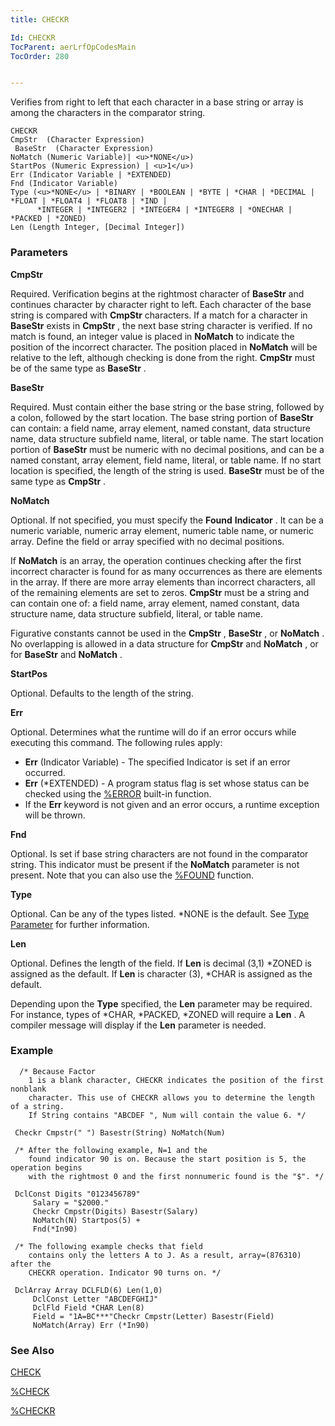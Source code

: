 ```yaml
---
title: CHECKR

Id: CHECKR
TocParent: aerLrfOpCodesMain
TocOrder: 280


---
```


Verifies from right to left that each character in a base string or array is among the characters in the comparator string. 

```
CHECKR
CmpStr  (Character Expression)
 BaseStr  (Character Expression)
NoMatch (Numeric Variable)| <u>*NONE</u>)
StartPos (Numeric Expression) | <u>1</u>)
Err (Indicator Variable | *EXTENDED)
Fnd (Indicator Variable)
Type (<u>*NONE</u> | *BINARY | *BOOLEAN | *BYTE | *CHAR | *DECIMAL | *FLOAT | *FLOAT4 | *FLOAT8 | *IND |
      *INTEGER | *INTEGER2 | *INTEGER4 | *INTEGER8 | *ONECHAR | *PACKED | *ZONED)
Len (Length Integer, [Decimal Integer])
```

### Parameters

**CmpStr** 

Required. Verification begins at the rightmost character of **BaseStr** and continues character by character right to left. Each character of the base string is compared with **CmpStr** characters. If a match for a character in **BaseStr** exists in **CmpStr** , the next base string character is verified. If no match is found, an integer value is placed in **NoMatch** to indicate the position of the incorrect character. The position placed in **NoMatch** will be relative to the left, although checking is done from the right. **CmpStr** must be of the same type as **BaseStr** .


**BaseStr** 

Required. Must contain either the base string or the base string, followed by a colon, followed by the start location. The base string portion of **BaseStr** can contain: a field name, array element, named constant, data structure name, data structure subfield name, literal, or table name. The start location portion of **BaseStr** must be numeric with no decimal positions, and can be a named constant, array element, field name, literal, or table name. If no start location is specified, the length of the string is used. **BaseStr** must be of the same type as **CmpStr** .


**NoMatch** 

Optional. If not specified, you must specify the **Found** **Indicator** . It can be a numeric variable, numeric array element, numeric table name, or numeric array. Define the field or array specified with no decimal positions. 

If **NoMatch** is an array, the operation continues checking after the first incorrect character is found for as many occurrences as there are elements in the array. If there are more array elements than incorrect characters, all of the remaining elements are set to zeros. **CmpStr** must be a string and can contain one of: a field name, array element, named constant, data structure name, data structure subfield, literal, or table name. 

Figurative constants cannot be used in the **CmpStr** , **BaseStr** , or **NoMatch** . No overlapping is allowed in a data structure for **CmpStr** and **NoMatch** , or for **BaseStr** and **NoMatch** .


**StartPos** 

Optional. Defaults to the length of the string.


**Err** 

Optional. Determines what the runtime will do if an error occurs while executing this command. The following rules apply: 

- **Err** (Indicator Variable) - The specified Indicator is set if an error occurred.
- **Err** (*EXTENDED) - A program status flag is set whose status can be checked using the [%ERROR](ERROR_Function.html) built-in function.
- If the **Err** keyword is not given and an error occurs, a runtime exception will be thrown.


**Fnd** 

Optional. Is set if base string characters are not found in the comparator string. This indicator must be present if the **NoMatch** parameter is not present. Note that you can also use the [%FOUND](FOUND_Function.html) function.


**Type** 

Optional. Can be any of the types listed. *NONE is the default. See [Type Parameter](Type_Parameter.html) for further information.


**Len** 

Optional. Defines the length of the field. If **Len** is decimal (3,1) *ZONED is assigned as the default. If **Len** is character (3), *CHAR is assigned as the default. 

Depending upon the **Type** specified, the **Len** parameter may be required. For instance, types of *CHAR, *PACKED, *ZONED will require a **Len** . A compiler message will display if the **Len** parameter is needed.


### Example

```
  /* Because Factor 
	1 is a blank character, CHECKR indicates the position of the first nonblank 
	character. This use of CHECKR allows you to determine the length of a string. 
	If String contains "ABCDEF ", Num will contain the value 6. */

 Checkr Cmpstr(" ") Basestr(String) NoMatch(Num)      

 /* After the following example, N=1 and the 
	found indicator 90 is on. Because the start position is 5, the operation begins 
	with the rightmost 0 and the first nonnumeric found is the "$". */

 DclConst Digits "0123456789"
	 Salary = "$2000."
	 Checkr Cmpstr(Digits) Basestr(Salary) 
	 NoMatch(N) Startpos(5) +
	 Fnd(*In90)

 /* The following example checks that field 
	contains only the letters A to J. As a result, array=(876310) after the
	CHECKR operation. Indicator 90 turns on. */

 DclArray Array DCLFLD(6) Len(1,0)
	 DclConst Letter "ABCDEFGHIJ"
	 DclFld Field *CHAR Len(8)
	 Field = "1A=BC***"Checkr Cmpstr(Letter) Basestr(Field) 
	 NoMatch(Array) Err (*In90)      
```

### See Also
[CHECK](CHECK.html)

[%CHECK](CHECK_Function.html)

[%CHECKR](CHECKR_Function.html) 
